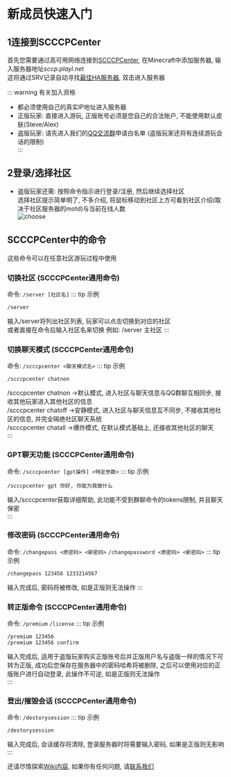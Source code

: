 # 新成员快速入门
## 1连接到SCCCPCenter
首先您需要通过高可用网络连接到[SCCCPCenter](scccpcenter), 在Minecraft中添加服务器, 输入服务器地址*sccp.playl.net*  
这将通过SRV记录自动寻找[最佳HA服务器](contact.md#高可用节点列表), 双击进入服务器  

::: warning 有关加入资格
* 都必须使用自己的真实IP地址进入服务器  
* 正版玩家: 直接进入游玩, 正版账号必须是您自己的合法账户, 不能使用默认皮肤(Steve/Alex)  
* 盗版玩家: 请先进入我们的[QQ交流群](contact)申请白名单 (盗版玩家还将有连续游玩会话的限制)  
:::  
## 2登录/选择社区
* 盗版玩家还需: 按照命令指示进行登录/注册, 然后继续选择社区  
选择社区提示简单明了, 不多介绍, 将鼠标移动到社区上方可看到社区介绍(取决于社区服务器的motd)与当前在线人数  
![choose](https://s1.ax1x.com/2022/08/29/vf0YJf.png)  
## SCCCPCenter中的命令
这些命令可以在任意社区游玩过程中使用  
### 切换社区 (SCCCPCenter通用命令)
命令: `/server [社区名]`
::: tip 示例
```
/server
```
输入/server将列出社区列表, 玩家可以点击切换到对应的社区  
或者直接在命令后输入社区名来切换 例如: /server 主社区
:::  
### 切换聊天模式 (SCCCPCenter通用命令)
命令: `/scccpcenter <聊天模式名>`
::: tip 示例
```
/scccpcenter chatnon
```
/scccpcenter chatnon ->默认模式, 进入社区与聊天信息与QQ群聊互相同步, 接收其他玩家进入其他社区的信息  
/scccpcenter chatoff ->安静模式, 进入社区与聊天信息互不同步, 不接收其他社区的信息, 并完全隔绝社区聊天系统  
/scccpcenter chatall ->爆炸模式, 在默认模式基础上, 还接收其他社区的聊天  
:::  
### GPT聊天功能 (SCCCPCenter通用命令)
命令: `/scccpcenter [gpt操作] <特定参数>`
::: tip 示例
```
/scccpcenter gpt 你好, 你能为我做什么
```
输入/scccpcenter获取详细帮助, 此功能不受到群聊命令的tokens限制, 并且聊天保密  
:::  
### 修改密码 (SCCCPCenter通用命令)
命令: `/changepass <原密码> <新密码>` `/changepassword <原密码> <新密码>` 
::: tip 示例
```
/changepass 123456 1233214567
```
输入完成后, 密码将被修改, 如是正版则无法操作
:::  
### 转正版命令 (SCCCPCenter通用命令)
命令: `/premium` `/license` 
::: tip 示例
```
/premium 123456
/premium 123456 confirm
```
输入完成后, 适用于盗版玩家购买正版账号后并正版用户名与盗版一样的情况下可转为正版, 成功后您保存在服务器中的密码哈希将被删除, 之后可以使用对应的正版账户进行自动登录, 此操作不可逆, 如是正版则无法操作  
:::  
### 登出/摧毁会话 (SCCCPCenter通用命令)
命令: `/destorysession` 
::: tip 示例
```
/destorysession
```
输入完成后, 会话缓存将清除, 登录服务器时将需要输入密码, 如果是正版则无影响  
:::  


还请尽情探索[Wiki内容](dirs), 如果你有任何问题, 请[联系我们](contact)
